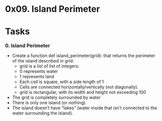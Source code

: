# 0x09. Island Perimeter

# Tasks

<font size=3> **0. Island Perimeter** </font>

 * Create a function def island_perimeter(grid): that returns the perimeter of the island described in grid:
   * grid is a list of list of integers:
    * 0 represents water
    * 1 represents land
    * Each cell is square, with a side length of 1
    * Cells are connected horizontally/vertically (not diagonally).
    * grid is rectangular, with its width and height not exceeding 100
 * The grid is completely surrounded by water
 * There is only one island (or nothing).
 * The island doesn’t have “lakes” (water inside that isn’t connected to the water surrounding the island).
